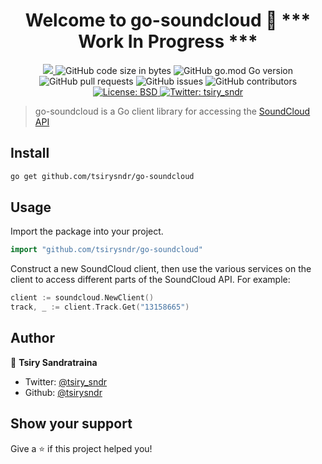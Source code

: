 <h1 align="center">Welcome to go-soundcloud 👋 *** Work In Progress ***</h1>
<p align="center">
  <a href="https://github.com/tsirysndr/go-soundcloud/commits/master">
    <img src="https://img.shields.io/github/last-commit/tsirysndr/go-soundcloud.svg" target="_blank" />
  </a>
  <img alt="GitHub code size in bytes" src="https://img.shields.io/github/languages/code-size/tsirysndr/go-soundcloud">
  <img alt="GitHub go.mod Go version" src="https://img.shields.io/github/go-mod/go-version/tsirysndr/go-soundcloud">
  <img alt="GitHub pull requests" src="https://img.shields.io/github/issues-pr/tsirysndr/go-soundcloud">
  <img alt="GitHub issues" src="https://img.shields.io/github/issues/tsirysndr/go-soundcloud">
  <img alt="GitHub contributors" src="https://img.shields.io/github/contributors/tsirysndr/go-soundcloud">
  <a href="https://github.com/tsirysndr/go-soundcloud/blob/master/LICENSE">
    <img alt="License: BSD" src="https://img.shields.io/badge/license-BSD-green.svg" target="_blank" />
  </a>
  <a href="https://twitter.com/tsiry_sndr">
    <img alt="Twitter: tsiry_sndr" src="https://img.shields.io/twitter/follow/tsiry_sndr.svg?style=social" target="_blank" />
  </a>
</p>

> go-soundcloud is a Go client library for accessing the [SoundCloud API](https://developers.soundcloud.com/docs/api/reference)

## Install

```sh
go get github.com/tsirysndr/go-soundcloud
```

## Usage

Import the package into your project.

```Go
import "github.com/tsirysndr/go-soundcloud"
```

Construct a new SoundCloud client, then use the various services on the client to access different parts of the SoundCloud API. For example:

```Go
client := soundcloud.NewClient()
track, _ := client.Track.Get("13158665")
```

## Author

👤 **Tsiry Sandratraina**

* Twitter: [@tsiry_sndr](https://twitter.com/tsiry_sndr)
* Github: [@tsirysndr](https://github.com/tsirysndr)

## Show your support

Give a ⭐️ if this project helped you!
